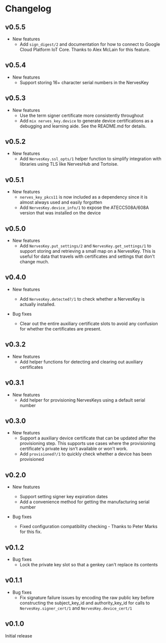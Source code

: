 # Changelog

## v0.5.5

* New features
  * Add `sign_digest/2` and documentation for how to connect to Google Cloud
    Platform IoT Core. Thanks to Alex McLain for this feature.

## v0.5.4

* New features
  * Support storing 16+ character serial numbers in the NervesKey

## v0.5.3

* New features
  * Use the term signer certificate more consistently throughout
  * Add `mix nerves_key.device` to generate device certifications as a debugging
    and learning aide. See the README.md for details.

## v0.5.2

* New features
  * Add `NervesKey.ssl_opts/1` helper function to simplify integration with
    libraries using TLS like NervesHub and Tortoise.

## v0.5.1

* New features
  * `nerves_key_pkcs11` is now included as a dependency since it is almost
    always used and easily forgotten
  * Add `NervesKey.device_info/1` to expose the ATECC508A/608A version that was
    installed on the device

## v0.5.0

* New features
  * Add `NervesKey.put_settings/2` and `NervesKey.get_settings/1` to support
    storing and retrieving a small map on a NervesKey. This is useful for data
    that travels with certificates and settings that don't change much.

## v0.4.0

* New features
  * Add `NervesKey.detected?/1` to check whether a NervesKey is actually
    installed.

* Bug fixes
  * Clear out the entire auxiliary certificate slots to avoid any confusion for
    whether the certificates are present.

## v0.3.2

* New features
  * Add helper functions for detecting and clearing out auxiliary certificates

## v0.3.1

* New features
  * Add helper for provisioning NervesKeys using a default serial number

## v0.3.0

* New features
  * Support a auxiliary device certificate that can be updated after the
    provisioning step. This supports use cases where the provisioning
    certificate's private key isn't available or won't work.
  * Add `provisioned?/1` to quickly check whether a device has been provisioned

## v0.2.0

* New features
  * Support setting signer key expiration dates
  * Add a convenience method for getting the manufacturing serial number

* Bug fixes
  * Fixed configuration compatibility checking - Thanks to Peter Marks for this
    fix.

## v0.1.2

* Bug fixes
  * Lock the private key slot so that a genkey can't replace its contents

## v0.1.1

* Bug fixes
  * Fix signature failure issues by encoding the raw public key before constructing
    the subject_key_id and authority_key_id for calls to `NervesKey.signer_cert/1`
    and `NervesKey.device_cert/1`

## v0.1.0

Initial release
